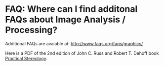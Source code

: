 # FAQ: Where can I find additonal FAQs about Image Analysis / Processing?

Additional FAQs are avaiable at: <http://www.faqs.org/faqs/graphics/>

Here is a PDF of the 2nd edition of John C. Russ and Robert T. Dehoff
book [Practical
Stereology](http://www.practical-stereology.org/stereology.pdf).
